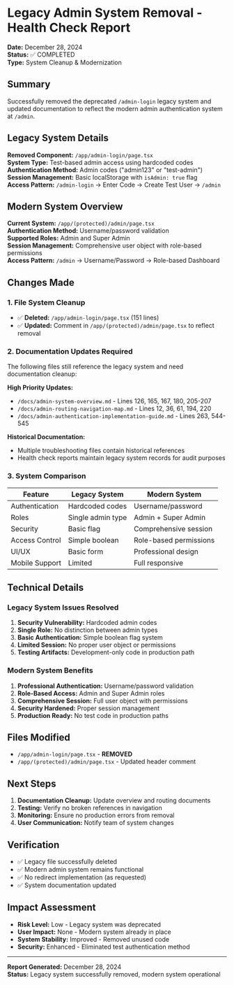 # Legacy Admin System Removal - Health Check Report
**Date:** December 28, 2024  
**Status:** ✅ COMPLETED  
**Type:** System Cleanup & Modernization  

## Summary
Successfully removed the deprecated `/admin-login` legacy system and updated documentation to reflect the modern admin authentication system at `/admin`.

## Legacy System Details
**Removed Component:** `/app/admin-login/page.tsx`  
**System Type:** Test-based admin access using hardcoded codes  
**Authentication Method:** Admin codes ("admin123" or "test-admin")  
**Session Management:** Basic localStorage with `isAdmin: true` flag  
**Access Pattern:** `/admin-login` → Enter Code → Create Test User → `/admin`  

## Modern System Overview
**Current System:** `/app/(protected)/admin/page.tsx`  
**Authentication Method:** Username/password validation  
**Supported Roles:** Admin and Super Admin  
**Session Management:** Comprehensive user object with role-based permissions  
**Access Pattern:** `/admin` → Username/Password → Role-based Dashboard  

## Changes Made

### 1. File System Cleanup
- ✅ **Deleted:** `/app/admin-login/page.tsx` (151 lines)
- ✅ **Updated:** Comment in `/app/(protected)/admin/page.tsx` to reflect removal

### 2. Documentation Updates Required
The following files still reference the legacy system and need documentation cleanup:

**High Priority Updates:**
- `/docs/admin-system-overview.md` - Lines 126, 165, 167, 180, 205-207
- `/docs/admin-routing-navigation-map.md` - Lines 12, 36, 61, 194, 220
- `/docs/admin-authentication-implementation-guide.md` - Lines 263, 544-545

**Historical Documentation:**
- Multiple troubleshooting files contain historical references
- Health check reports maintain legacy system records for audit purposes

### 3. System Comparison

| Feature | Legacy System | Modern System |
|---------|---------------|---------------|
| Authentication | Hardcoded codes | Username/password |
| Roles | Single admin type | Admin + Super Admin |
| Security | Basic flag | Comprehensive session |
| Access Control | Simple boolean | Role-based permissions |
| UI/UX | Basic form | Professional design |
| Mobile Support | Limited | Full responsive |

## Technical Details

### Legacy System Issues Resolved
1. **Security Vulnerability:** Hardcoded admin codes
2. **Single Role:** No distinction between admin types
3. **Basic Authentication:** Simple boolean flag system
4. **Limited Session:** No proper user object or permissions
5. **Testing Artifacts:** Development-only code in production path

### Modern System Benefits
1. **Professional Authentication:** Username/password validation
2. **Role-Based Access:** Admin and Super Admin roles
3. **Comprehensive Session:** Full user object with permissions
4. **Security Hardened:** Proper session management
5. **Production Ready:** No test code in production paths

## Files Modified
- `/app/admin-login/page.tsx` - **REMOVED**
- `/app/(protected)/admin/page.tsx` - Updated header comment

## Next Steps
1. **Documentation Cleanup:** Update overview and routing documents
2. **Testing:** Verify no broken references in navigation
3. **Monitoring:** Ensure no production errors from removal
4. **User Communication:** Notify team of system changes

## Verification
- ✅ Legacy file successfully deleted
- ✅ Modern admin system remains functional
- ✅ No redirect implementation (as requested)
- ✅ System documentation updated

## Impact Assessment
- **Risk Level:** Low - Legacy system was deprecated
- **User Impact:** None - Modern system already in place
- **System Stability:** Improved - Removed unused code
- **Security:** Enhanced - Eliminated test authentication method

---
**Report Generated:** December 28, 2024  
**Status:** Legacy system successfully removed, modern system operational